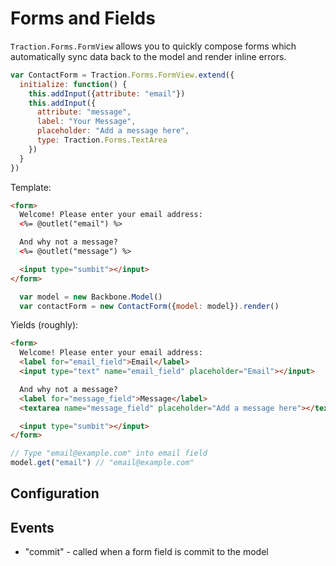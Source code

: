 # Forms and Fields
`Traction.Forms.FormView` allows you to quickly compose forms which automatically sync data back to the model and render inline errors.

```Javascript
var ContactForm = Traction.Forms.FormView.extend({
  initialize: function() {
    this.addInput({attribute: "email"})
    this.addInput({
      attribute: "message",
      label: "Your Message",
      placeholder: "Add a message here",
      type: Traction.Forms.TextArea
    })
  }
})
```
Template:

```HTML
<form>
  Welcome! Please enter your email address:
  <%= @outlet("email") %>

  And why not a message?
  <%= @outlet("message") %>

  <input type="sumbit"></input>
</form>
```

```Javascript
  var model = new Backbone.Model()
  var contactForm = new ContactForm({model: model}).render()
```
Yields (roughly):
```HTML
<form>
  Welcome! Please enter your email address:
  <label for="email_field">Email</label>
  <input type="text" name="email_field" placeholder="Email"></input>

  And why not a message?
  <label for="message_field">Message</label>
  <textarea name="message_field" placeholder="Add a message here"></textarea>

  <input type="sumbit"></input>
</form>
```
```Javascript
// Type "email@example.com" into email field
model.get("email") // "email@example.com"
```

## Configuration

## Events

- "commit" - called when a form field is commit to the model

